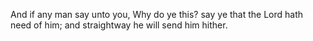 And if any man say unto you, Why do ye this? say ye that the Lord hath need of him; and straightway he will send him hither.
